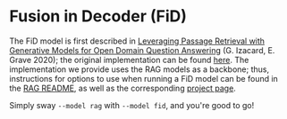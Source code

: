 # Fusion in Decoder (FiD)

The FiD model is first described in [Leveraging Passage Retrieval with Generative Models for Open Domain Question Answering](https://arxiv.org/abs/2007.01282) (G. Izacard, E. Grave 2020); the original implementation can be found [here](https://github.com/facebookresearch/FiD). The implementation we provide uses the RAG models as a backbone; thus, instructions for options to use when running a FiD model can be found in the [RAG README](https://github.com/facebookresearch/ParlAI/tree/master/parlai/agents/rag#readme), as well as the corresponding [project page](https://parl.ai/projects/hallucination/).

Simply sway `--model rag` with `--model fid`, and you're good to go!
